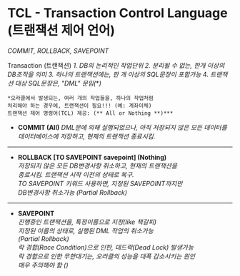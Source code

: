 
    
# TCL - Transaction Control Language (트랜잭션 제어 언어)

*COMMIT, ROLLBACK, SAVEPOINT*


Transaction (트랜잭션)
*1. DB의 논리적인 작업단위
2. 분리될 수 없는, 한개 이상의 DB조작을 의미
3. 하나의 트랜잭션에는, 한 개 이상의 SQL문장이 포함가능*
4.  *트랜잭션 대상 SQL문장은, "DML" 문임(***)*

```
*오라클에서 발생되는, 여러 개의 작업들을, 하나의 작업처럼
처리해야 하는 경우에, 트랜잭션이 필요!!! (예: 계좌이체)
트랜잭션 제어 명령어(TCL) 제공: (** All or Nothing **)***
```

- **COMMIT (All)**
*DML문에 의해 실행되었으나, 아직 저장되지 않은 모든 데이터를  
데이터베이스에 저장하고, 현재의 트랜잭션 종료시킴.*  
****
- **ROLLBACK [TO SAVEPOINT savepoint] (Nothing)**     
*저장되지 않은 모든 DB변경사항 취소하고, 현재의 트랜잭션을  
종료시킴. 트랜잭션 시작 이전의 상태로 복구.  
TO SAVEPOINT 키워드 사용하면, 지정된 SAVEPOINT까지만  
DB변경사항 취소가능 (Partial Rollback)*  
****
- **SAVEPOINT**  
*진행중인 트랜잭션을, 특정이름으로 지정(like 책갈피)  
지정된 이름의 상태로, 실행된 DML 작업의 취소가능  
 (Partial Rollback)  
락 경합(Race Condition)으로 인한, 데드락(Dead Lock) 발생가능  
락 경합으로 인한 무한대기는, 오라클의 성능을 대폭 감소시키는 원인  
매우 주의해야 함 ()*  
